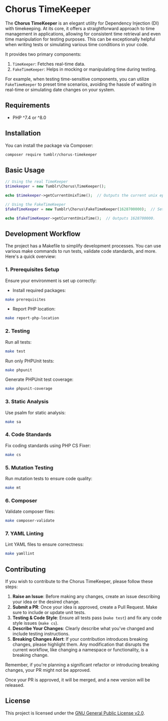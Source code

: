 # Chorus TimeKeeper

The **Chorus TimeKeeper** is an elegant utility for Dependency Injection (DI) with timekeeping. At its core, it offers a straightforward approach to time management in applications, allowing for consistent time retrieval and even time manipulation for testing purposes. This can be exceptionally helpful when writing tests or simulating various time conditions in your code.

It provides two primary components:
1. `TimeKeeper`: Fetches real-time data.
2. `FakeTimeKeeper`: Helps in mocking or manipulating time during testing.

For example, when testing time-sensitive components, you can utilize `FakeTimeKeeper` to preset time scenarios, avoiding the hassle of waiting in real-time or simulating date changes on your system.

## Requirements

- PHP ^7.4 or ^8.0

## Installation

You can install the package via Composer:

```bash
composer require tumblr/chorus-timekeeper
```


## Basic Usage

```php
// Using the real TimeKeeper
$timekeeper = new Tumblr\Chorus\TimeKeeper();

echo $timekeeper->getCurrentUnixTime();  // Outputs the current unix epoch time.

// Using the FakeTimeKeeper
$fakeTimeKeeper = new Tumblr\Chorus\FakeTimeKeeper(1628700000);  // Set a specific unix time.

echo $fakeTimeKeeper->getCurrentUnixTime();  // Outputs 1628700000.

```

## Development Workflow

The project has a Makefile to simplify development processes. You can use various make commands to run tests, validate code standards, and more. Here's a quick overview:

### 1. Prerequisites Setup

Ensure your environment is set up correctly:

- Install required packages:
```bash
make prerequisites
```

- Report PHP location:
```bash
make report-php-location
```

### 2. Testing

Run all tests:
```bash
make test
```

Run only PHPUnit tests:
```bash
make phpunit
```

Generate PHPUnit test coverage:
```bash
make phpunit-coverage
```

### 3. Static Analysis

Use psalm for static analysis:
```bash
make sa
```

### 4. Code Standards

Fix coding standards using PHP CS Fixer:
```bash
make cs
```

### 5. Mutation Testing

Run mutation tests to ensure code quality:
```bash
make mt
```

### 6. Composer

Validate composer files:
```bash
make composer-validate
```

### 7. YAML Linting

Lint YAML files to ensure correctness:
```bash
make yamllint
```

## Contributing

If you wish to contribute to the Chorus TimeKeeper, please follow these steps:

1. **Raise an Issue**: Before making any changes, create an issue describing your idea or the desired change.
2. **Submit a PR**: Once your idea is approved, create a Pull Request. Make sure to include or update unit tests.
3. **Testing & Code Style**: Ensure all tests pass (`make test`) and fix any code style issues (`make cs`).
4. **Describe Your Changes**: Clearly describe what you've changed and include testing instructions.
5. **Breaking Changes Alert**: If your contribution introduces breaking changes, please highlight them. Any modification that disrupts the current workflow, like changing a namespace or functionality, is a breaking change.

Remember, if you're planning a significant refactor or introducing breaking changes, your PR might not be approved.

Once your PR is approved, it will be merged, and a new version will be released.

## License

This project is licensed under the [GNU General Public License v2.0](LICENSE).
